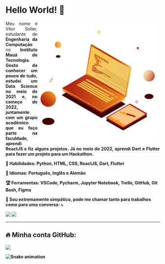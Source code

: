<h1> Hello World! 🧡 </h1>

<a href="https://br.freepik.com/vetores/tecnologia">
         <img src="https://raw.githubusercontent.com/VgsStudio/VgsStudio/main/Pc.png" min-width="360px" max-width="360px" width="400px"           align="right" alt="Computador VgsStudio">
</a>

<p align="justify"> 
  Meu nome é Vitor Soller, estudante de <strong> Engenharia da Computação </strong> no <strong> Instituto Mauá de Tecnologia<strong>. Gosto de conhecer um pouco de tudo, estudei um Data Science no meio de 2021 e, no começo de 2022, juntamente com um grupo acadêmico que eu faço parte na faculdade, aprendi <strong>ReactJS</strong>  e fiz alguns projetos. Já no meio de 2022, aprendi <strong>Dart e Flutter</strong> para fazer um projeto para um Hackathon.
</p>

<p align="left">
 🍂 Habilidades: <strong> Python, HTML, CSS, ReactJS, Dart, Flutter  </strong>
</p>

<p align="left">
  🦊 Idiomas: <strong> Português, Inglês e Alemão </strong>
</p>

<p align="left">
 🏆 Ferramentas: <strong>VSCode, Pycharm, Jupyter Notebook, Trello, GitHub, Git Bash, Figma</strong>
</p>

<p align="left">
  🌋 Sou extremamente simpático, pode me chamar tanto para trabalhos como para uma conversa: ⤵️
</p>

<p align="left">
  <a href="https://www.instagram.com/vgs_studio/" alt="Instagram">
  <img src="https://img.shields.io/badge/-Instagram-DF0174?style=for-the-badge&logo=instagram&logoColor=white&link=https://www.instagram.com/vgs_studio/"/></a>
  
  <a href="https://www.linkedin.com/in/vitor-soller/" alt="Linkedin">
  <img src="https://img.shields.io/badge/-Linkedin-0e76a8?style=for-the-badge&logo=Linkedin&logoColor=white&link=https://www.linkedin.com/in/vitor-soller" /></a>
</p> 
<hr>
<h2> 🔥 Minha conta GitHub: <br> </h2>
  <img align=center src="https://github-readme-stats.vercel.app/api?username=VgsStudio&show_icons=true&theme=great-gatsby">

         
  ![Snake animation](https://github.com/VgsStudio/VgsStudio/blob/output/github-contribution-grid-snake.svg)

